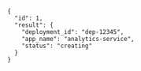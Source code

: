 ```function_output
{
  "id": 1,
  "result": {
    "deployment_id": "dep-12345",
    "app_name": "analytics-service",
    "status": "creating"
  }
}
```

